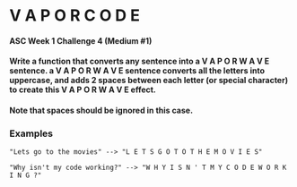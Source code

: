 # V A P O R C O D E

#### ASC Week 1 Challenge 4 (Medium #1)

#### Write a function that converts any sentence into a V A P O R W A V E sentence. a V A P O R W A V E sentence converts all the letters into uppercase, and adds 2 spaces between each letter (or special character) to create this V A P O R W A V E effect.

#### Note that spaces should be ignored in this case.

### Examples

`"Lets go to the movies" --> "L E T S G O T O T H E M O V I E S"`

`"Why isn't my code working?" --> "W H Y I S N ' T M Y C O D E W O R K I N G ?"`
